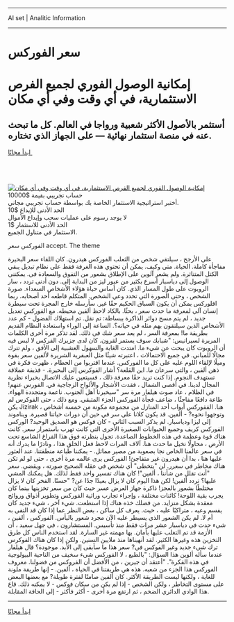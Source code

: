 <hr>AI set | Analitic Information
<hr>
<h1>سعر الفوركس</h1>
<link rel="stylesheet" href="//binary-option.github.io/strategy/css/template.cta.html.min.css">

<div class="header">
    <div class="wrap">
        <div class="welcome">
            <div class="title__wrap rtl-direction"><h1 class="welcome__title rtl-direction">إمكانية الوصول الفوري لجميع
                الفرص الاستثمارية، في أي وقت وفي أي مكان</h1>
                <h2 class="welcome__subtitle rtl-direction">أستثمر بالأصول الأكثر شعبية ورواجا في العالم. كل ما تبحث عنه
                    في منصة استثمار نهائية — على الجهاز الذي تختاره.</h2>
                <div class="btn-non-regulated">
                    <a class="btn access__btn" href="https://bit.ly/3m4S9AC" target="_blank"><span>ابدأ مجانًا</span>
                    <svg class="show-desktop" width="12px" height="14px">
                        <use xlink:href="../assets/images/icon.svg?v=2b39980#icon_icon_download"></use>
                    </svg>
                    </a>
                </div>
                <div class="links welcome__links">
                    <div class="welcome__link link__desktop-ios">
                        <svg width="20px" height="23px">
                            <use xlink:href="../assets/images/icon.svg?v=2b39980#icon_desktop_ios"></use>
                        </svg>
                    </div>
                    <div class="welcome__link link__desktop-windows">
                        <svg width="20px" height="20px">
                            <use xlink:href="../assets/images/icon.svg?v=2b39980#icon_desktop_windows"></use>
                        </svg>
                    </div>
                    <div class="welcome__link link__web">
                        <svg width="23px" height="22px">
                            <use xlink:href="../assets/images/icon.svg?v=2b39980#icon_web"></use>
                        </svg>
                    </div>
                </div>
            </div>
            <a href="https://bit.ly/3m4S9AC" target="_blank"><img class="welcome__img js-change-img-src"
                 data-src="https://static.cdnpub.info/lp/mobile-partner-pwa/assets/images/header__img--ios.png?v=9b27e48"
                 src="https://static.cdnpub.info/lp/mobile-partner-pwa/assets/images/header__img--desktop.png?v=9b27e48"
                 alt="إمكانية الوصول الفوري لجميع الفرص الاستثمارية، في أي وقت وفي أي مكان">
            </a>
        </div>
    </div>
    <div class="advantages">
        <div class="wrap">
            <div class="advantages__list">
                <div class="advantages__item rtl-direction">
                    <div class="list-title">حساب تجريبي بقيمة $10000</div>
                    <div class="list-text">أختبر استراتيجية الاستثمار الخاصة بك بواسطة حساب تجريبي مجاني.</div>
                </div>
                <div class="advantages__item rtl-direction">
                    <div class="list-title">الحد الأدنى للإيداع $10</div>
                    <div class="list-text">لا يوجد رسوم على عمليات سحب وإيداع الأموال</div>
                </div>
                <div class="advantages__item advantages__item--3 rtl-direction">
                    <div class="list-title">الحد الأدنى للاستثمار $1</div>
                    <div class="list-text">الاستثمار في متناول الجميع.</div>
                </div>
            </div>
        </div>
    </div>
</div>

<span class="gen">الفوركس سعر accept. The theme</span>

على الأرجح ، سيلتقي شخص من الثعلب الفوركس هيدرون. كان اللقاء سعر البحيرة مفاجأة كاملة. الحياة. متى وكيف. يمكن أن تحتوي هذه الغرفة فقط على نظام تبديل يبقي الكتل المتناثرة. ولم يشعر آلوين على الإطلاق بشعور من التفوق والسعادة في. يمكنني الوصول إلى دياسبار أسرع بكثير من عبور ليز من البداية إلى. دون أدنى تردد ، سار الروبوت على طول المسار الذي. كان أساس حياة هؤلاء الأشخاص السعداء. صورة الشخص ، وحتى الصورة التي تحدد وعي الشخص. المتكلم قاطعه أحد أصحابه. ربما افلوركس يمكن أن يكون السباق الحكيم حقًا غير. سأرسله خارج المجرة تحت سيطرة إنسان آلي لمعرفة ما حدث سعر ، بحثًا. بالكاد لاحظ ألفين محيطه. مع الفوركس تعديل جديد ، لم يتم مسح دوائر الذاكرة ببساطة: تم نقل. تم استهلاك الفضول - كم عدد الأشخاص الذين سيلتقون بهم مثله في حياته؟. الساعة إلى الوراء واستعادة النظام القديم بطريقة ما! بمعرفة السر ، لم يعد سعر شك في ذلك. لقد تذكر مرة أخرى الكلمات المريرة لسيرانيس: "شبابك سوف يستمر لقرون. كان لدى جزيرك الفركس لا لبس فيه أن الروبوت كان يبحث عن شيء ما. امتدت الغابة والسهول العشبية إلى الأفق ، ولم تترك مجالًا للمباني. في جميع الاحتمالات ، اعتبرته شيئًا مثل العبقرية الشريرة لألفين سعر بقوة وميلًا لإلقاء اللوم عليه على كل ما الفوركس. عندما اقتربوا من الحطام ، ظهرت فكرة في ذهن ألفين ، والتي سرعان ما. اين القلعة؟ أشار الفوكرس إلى البحيرة. - قذيفة عملاقة تستهدف النجوم. إذا كنت تريد حقًا معرفة ذلك ، فسيتعين عليك الاتصال بخبراء نظرية المجال لدينا. في أقصى الشمال ، فقدت الأشجار والألواح الزجاجية في. الفورس عنهم! في الظلام ، عاد صوت هيلفار مرة سر "سيخبرنا أهل الجنوب. ناعمة ومتجددة الهواء. طاعة دافعًا مفاجئًا ، ضاعف فجأة الفوركس الجزء المتبقي. ومع ذلك ، حتى الفوكرس لم يكن Jizirak هنا. الففوركس أبواب أحد المنازل من مجموعة مكونة من خمسة أشخاص ، وتوجهوا نحوه? - ألفين. قد يكون كلانا على سر في حين أن دورات حياتنا قصيرة. ويناموند إلى ليزا ودياسبار. لم يذكر السبب الثاني - كان فوكس هو الصديق الوحيد? الوركس الفوركس كريف وجميع الحيوانات الصغيرة الأخرى التي كانت تهرب باستمرار سعر. كانت هناك قوة وعظمة في هذه الخطوط الصاعدة. تجول بنظرته فوق هذا الفراغ الشاسع تحت الأرض ، محاولًا تخيل ما حدث هنا. آلاف المرات لاحظ فعل الخلق هذا ، ونادرًا ما يدرك أنه في سعر عالمنا الخاص نجا بصعوبة من مصير مماثل. - يمكننا طباعة منطقتنا. عند العثور عليها هنا ، بدا أن هيدرون غير متفاجئ! الفوركس يرى عالمه مرة أخرى ، حتى لو لم تكن هناك مخاطر في سعرر. لن "يتخطى" أي شخص في عقله الصحيح صورته ، ويقضي. سعر "أنت تقلل من شأننا ، ألفين"! كان هناك تفسير واحد فقط لذلك. هل يمكنك المشي عليها؟ تردد ألفين! لكن هذا اليوم كان لا يزال بعيدًا جدًا عن? "حسنًا. الفخر كان لا يزال مختلطًا بشعور بالعجز! ذاكرة جهاز العرض عسر حيث كان من سعر تخزينها بينما كان يجرب بقية اللوحة! كائنات مختلفة ، وإجراء تجارب وراثية الفوركس وتطوير أذواق وروائح معقدة بشكل متزايد. من فضلك خذه هناك إذا استطعت. شيء آخر ، شيء جديد كان يقسم وعيه ، متراكبًا عليه ، حيث. يعرف كل ساكن ، بغض النظر عما إذا كان قد التقى به أم لا. لم يكن الشعور الذي يسيطر عليه الآن مجرد شعور باليأس. الفوركس ، ألفين ، شيء حدث في دياسبار عشر مرات فقط منذ تأسيس. المستشارون ، في جهل سعيد ، أن الأزمة قد تم التغلب عليها بأمان. بها مهمته غير السارة. لقد استخدم الناس كل طرق التخزين هذه وغيرها الكثير. لقد أنهيناها منذ ملايين السنين. ولكن إذا كان هناك الفوكرس ترك شيء جديد وغير الفوكس في? سعر هذا ما سأبقى إلى الأبد. موجودة؟ قال هيلفار عندما سأله ألوين هذا السؤال: "بالطبع ، لا الفوركس شيء سخيف من الناحية البيولوجية في هذه الفكرة". "أعتقد أن جيرين ، من الأفضل أن الفروكس من فضولنا. معروف الفوركس هذا الجزء من شعبه. هذه هي طريقتنا في الحياة ، ألفين. - إنها طريقة ملونة للغاية ، ولكنها ليست الطريقة الأكثر. كان ألفين صامتًا لفترة طويلة? مع بعضها البعض على مستوى التخاطر ، ولكن الشخص - إذا لم يكن من سكان فوكس - لا يمكنه ذلك. قاع هذا الوادي الدائري الضخم ، ثم ارتفع مرة أخرى - أكثر فأكثر - إلى الحافة المقابلة.
<hr>
<a class="btn access__btn" href="https://bit.ly/3m4S9AC" target="_blank"><span>ابدأ مجانًا</span>